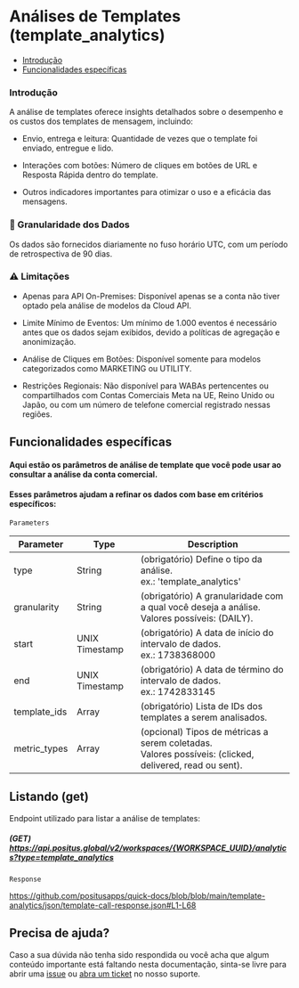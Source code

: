 # Análises de Templates (template_analytics)

- [Introdução](#introdução)
- [Funcionalidades específicas](#funcionalidades-específicas)

### Introdução

A análise de templates oferece insights detalhados sobre o desempenho e os custos dos templates de mensagem, incluindo:

- Envio, entrega e leitura: Quantidade de vezes que o template foi enviado, entregue e lido.

- Interações com botões: Número de cliques em botões de URL e Resposta Rápida dentro do template.

- Outros indicadores importantes para otimizar o uso e a eficácia das mensagens.

### 📅 Granularidade dos Dados
Os dados são fornecidos diariamente no fuso horário UTC, com um período de retrospectiva de 90 dias.

### ⚠️ Limitações
- Apenas para API On-Premises: Disponível apenas se a conta não tiver optado pela análise de modelos da Cloud API.

- Limite Mínimo de Eventos: Um mínimo de 1.000 eventos é necessário antes que os dados sejam exibidos, devido a políticas de agregação e anonimização.

- Análise de Cliques em Botões: Disponível somente para modelos categorizados como MARKETING ou UTILITY.

- Restrições Regionais: Não disponível para WABAs pertencentes ou compartilhados com Contas Comerciais Meta na UE, Reino Unido ou Japão, ou com um número de telefone comercial registrado nessas regiões.


## Funcionalidades específicas

#### Aqui estão os parâmetros de análise de template que você pode usar ao consultar a análise da conta comercial.
#### Esses parâmetros ajudam a refinar os dados com base em critérios específicos:

`Parameters`

| Parameter | Type             | Description                                                                                                 |
|-----------|------------------|-------------------------------------------------------------------------------------------------------------|
| type      | String | (obrigatório) Define o tipo da análise. <br/>ex.: 'template_analytics'                                               |
| granularity       | String           | (obrigatório)  A granularidade com a qual você deseja a análise. <br/>Valores possíveis: (DAILY).           |
| start     | UNIX Timestamp   | (obrigatório) A data de início do intervalo de dados. <br/>ex.: 1738368000                                  |
| end       | UNIX Timestamp   | (obrigatório) A data de término do intervalo de dados. <br/>ex.: 1742833145                                 |
| template_ids       | Array  | (obrigatório) Lista de IDs dos templates a serem analisados.                                                |
| metric_types       | Array            | (opcional) Tipos de métricas a serem coletadas. <br/>Valores possíveis: (clicked, delivered, read ou sent). |

## Listando (get)

Endpoint utilizado para listar a análise de templates:

##### (GET) https://api.positus.global/v2/workspaces/{WORKSPACE_UUID}/analytics?type=template_analytics

`Response`

https://github.com/positusapps/quick-docs/blob/blob/main/template-analytics/json/template-call-response.json#L1-L68

## Precisa de ajuda?

Caso a sua dúvida não tenha sido respondida ou você acha que algum conteúdo importante está faltando nesta documentação, sinta-se livre para abrir uma [issue](https://github.com/positusapps/quick-docs/issues) ou [abra um ticket](https://studio.posit.us/suporte) no nosso suporte.